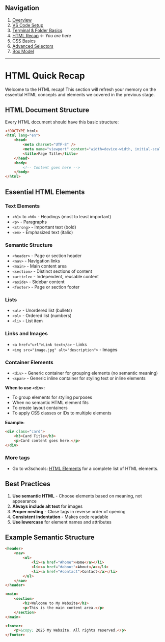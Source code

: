 ## Navigation

1. [Overview](README.md)
2. [VS Code Setup](01-setup-vscode.md)
3. [Terminal & Folder Basics](02-terminal-folder.md)
4. [HTML Recap](03-html-recap.md) ← _You are here_
5. [CSS Basics](04-css-basics.md)
6. [Advanced Selectors](05-advanced-selectors.md)
7. [Box Model](06-box-model.md)

---

# HTML Quick Recap

Welcome to the HTML recap! This section will refresh your memory on the essential HTML concepts and elements we covered in the previous stage.

## HTML Document Structure

Every HTML document should have this basic structure:

```html
<!DOCTYPE html>
<html lang="en">
    <head>
        <meta charset="UTF-8" />
        <meta name="viewport" content="width=device-width, initial-scale=1.0" />
        <title>Page Title</title>
    </head>
    <body>
        <!-- Content goes here -->
    </body>
</html>
```

## Essential HTML Elements

### Text Elements

-   `<h1>` to `<h6>` - Headings (most to least important)
-   `<p>` - Paragraphs
-   `<strong>` - Important text (bold)
-   `<em>` - Emphasized text (italic)

### Semantic Structure

-   `<header>` - Page or section header
-   `<nav>` - Navigation links
-   `<main>` - Main content area
-   `<section>` - Distinct sections of content
-   `<article>` - Independent, reusable content
-   `<aside>` - Sidebar content
-   `<footer>` - Page or section footer

### Lists

-   `<ul>` - Unordered list (bullets)
-   `<ol>` - Ordered list (numbers)
-   `<li>` - List item

### Links and Images

-   `<a href="url">Link text</a>` - Links
-   `<img src="image.jpg" alt="description">` - Images

### Container Elements

-   `<div>` - Generic container for grouping elements (no semantic meaning)
-   `<span>` - Generic inline container for styling text or inline elements

**When to use `<div>`:**

-   To group elements for styling purposes
-   When no semantic HTML element fits
-   To create layout containers
-   To apply CSS classes or IDs to multiple elements

**Example:**

```html
<div class="card">
    <h3>Card Title</h3>
    <p>Card content goes here.</p>
</div>
```

### More tags

-   Go to w3schools: [HTML Elements](https://www.w3schools.com/tags/default.asp) for a complete list of HTML elements.

## Best Practices

1. **Use semantic HTML** - Choose elements based on meaning, not appearance
2. **Always include alt text** for images
3. **Proper nesting** - Close tags in reverse order of opening
4. **Consistent indentation** - Makes code readable
5. **Use lowercase** for element names and attributes

## Example Semantic Structure

```html
<header>
    <nav>
        <ul>
            <li><a href="#home">Home</a></li>
            <li><a href="#about">About</a></li>
            <li><a href="#contact">Contact</a></li>
        </ul>
    </nav>
</header>

<main>
    <section>
        <h1>Welcome to My Website</h1>
        <p>This is the main content area.</p>
    </section>
</main>

<footer>
    <p>&copy; 2025 My Website. All rights reserved.</p>
</footer>
```

